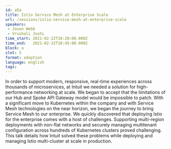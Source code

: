 ```yaml
---
id: a5a
title: Istio Service Mesh at Enterprise Scale
url: /sessions/istio-service-mesh-at-enterprise-scale
speakers:
 - Jason Webb
 - Vrushali Joshi
time_start: 2021-02-22T18:20:00.000Z
time_end:   2021-02-22T18:45:00.000Z
block: a
slot: 5
format: adoption
language: english
tags:
---
```


In order to support modern, responsive, real-time experiences across thousands of microservices, at Intuit we needed a solution for high-performance networking at scale. We began to accept that the limitations of our Hub and Spoke API Gateway model would be impossible to patch.  With a significant move to Kubernetes within the company and with Service Mesh technologies on the near horizon, we began the journey to bring Service Mesh to our enterprise.  We quickly discovered that deploying Istio for the enterprise comes with a host of challenges. Supporting multi-region deployments with non-flat networks and securely managing multitenant configuration across hundreds of Kubernetes clusters proved challenging. This talk details how Intuit solved these problems while deploying and managing Istio multi-cluster at scale in production.

